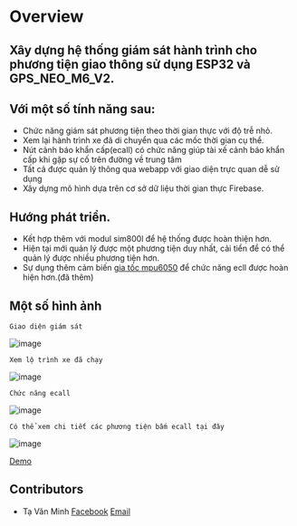 # Overview
## Xây dựng hệ thống giám sát hành trình cho phương tiện giao thông sử dụng ESP32 và GPS_NEO_M6_V2.
## Với một số tính năng sau: 
  - Chức năng giám sát phương tiện theo thời gian thực với độ trễ nhỏ.
  - Xem lại hành trình xe đã di chuyển qua các mốc thời gian cụ thể.
  - Nút cảnh báo khẩn cấp(ecall) có chức năng giúp tài xế cảnh báo khẩn cấp khi gặp sự cố trên đường về trung tâm 
  - Tất cả được quản lý thông qua webapp với giao diện trực quan dễ sử dụng 
  - Xây dựng mô hình dựa trên cơ sở dữ liệu thời gian thực Firebase. 
## Hướng phát triển. 
  - Kết hợp thêm với modul sim800l để hệ thống được hoàn thiện hơn.
  - Hiện tại mới quản lý được một phương tiện duy nhất, cải tiển để có thể quản lý được nhiều phương tiện hơn.
  - Sự dụng thêm cảm biến [ gia tốc mpu6050](https://hshop.vn/products/cam-bien-6-dof-bac-tu-do-gy-521-mpu6050) để chức năng ecll được hoàn hiện hơn.(đã thêm)
## Một số hình ảnh 
`Giao diện giám sát`

![image](https://user-images.githubusercontent.com/53778428/114484648-cf97da00-9c34-11eb-865e-9bfcf98ff680.png)

`Xem lộ trình xe đã chạy`

![image](https://user-images.githubusercontent.com/53778428/114484971-4fbe3f80-9c35-11eb-9019-fb3e739e42ef.png)

`Chức năng ecall`

![image](https://user-images.githubusercontent.com/53778428/114485240-c78c6a00-9c35-11eb-9719-604b7a00870e.png)

`Có thể xem chi tiết các phương tiện bấm ecall tại đây`

![image](https://user-images.githubusercontent.com/53778428/114485802-c27bea80-9c36-11eb-9cfb-a5551c3a8585.png)

[Demo](https://www.youtube.com/watch?v=wczg0Y3QzBE)

## Contributors
 - Tạ Văn Minh [Facebook](https://www.facebook.com/taminh1310) [Email](taminh39@gmail.com)



  
